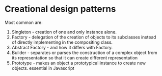 Creational design patterns
==========================

Most common are:
1. Singleton - creation of one and only instance alone.
2. Factory - delegation of the creation of objects to its subclasses instead of directly implementing in the compositing class.
3. Abstract Factory - and how it differs with Factory.
4. Builder - separates or parses the construction of a complex object from its representation so that it can create different representation
5. Prototype - makes an object a prototypical instance to create new objects. essential in Javascript
